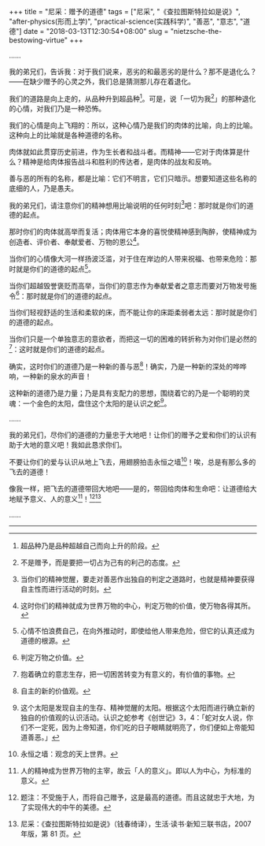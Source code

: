 +++
title = "尼采：赠予的道德"
tags = ["尼采", "《查拉图斯特拉如是说》", "after-physics(形而上学)", "practical-science(实践科学)", "善恶", "意志", "道德"]
date = "2018-03-13T12:30:54+08:00"
slug = "nietzsche-the-bestowing-virtue"
+++

……

我的弟兄们，告诉我：对于我们说来，恶劣的和最恶劣的是什么？那不是退化么？——在缺少赠予的心灵之外，我们总是猜测那儿存在着退化。

我们的道路是向上走的，从品种升到超品种[^1]。可是，说「一切为我[^2]」的那种退化的心情，对我们乃是一种恐怖。

我们的心情是向上飞翔的：所以，这种心情乃是我们的肉体的比喻，向上的比喻。这种向上的比喻就是各种道德的名称。

肉体就如此贯穿历史前进，作为生长者和战斗者。而精神——它对于肉体算是什么？精神是给肉体报告战斗和胜利的传达者，是肉体的战友和反响。

善与恶的所有的名称，都是比喻：它们不明言，它们只暗示。想要知道这些名称的底细的人，乃是愚夫。

我的弟兄们，请注意你们的精神想用比喻说明的任何时刻[^3]吧：那时就是你们的道德的起点。

那时你们的肉体就高举而复活；肉体用它本身的喜悦使精神感到陶醉，使精神成为创造者、评价者、奉献爱者、万物的恩公[^4]。

当你们的心情像大河一样扬波泛滥，对于住在岸边的人带来祝福、也带来危险：那时就是你们的道德的起点[^5]。

当你们超越毁誉褒贬而高举，当你们的意志作为奉献爱者之意志而要对万物发号施令[^6]：那时就是你们的道德的起点。

当你们轻视舒适的生活和柔软的床，而不能让你的床距柔弱者太远：那时就是你们的道德的起点。

当你们只是一个单独意志的意欲者，而把这一切的困难的转折称为对你们是必然的[^7]：这时就是你们的道德的起点。

确实，这时你们的道德乃是一种新的善与恶[^8]！确实，乃是一种新的深处的哗哗响，一种新的泉水的声音！

这种新的道德乃是力量；乃是具有支配力的思想，围绕着它的乃是一个聪明的灵魂：一个金色的太阳，盘住这个太阳的是认识之蛇[^9]。

……

我的弟兄们，尽你们的道德的力量忠于大地吧！让你们的赠予之爱和你们的认识有助于大地的意义吧！我如此恳求你们。

不要让你们的爱与认识从地上飞去，用翅膀拍击永恒之墙[^10]！唉，总是有那么多的飞去的道德！

像我一样，把飞去的道德带回大地吧——是的，带回给肉体和生命吧：让道德给大地赋予意义、人的意义[^11]！[^12][^13]

……

---

[^1]: 超品种乃是品种超越自己而向上升的阶段。
[^2]: 不是赠予，而是要把一切占为己有的利己的态度。
[^3]: 当你们的精神觉醒，要走对善恶作出独自的判定之道路时，也就是精神要获得自主性而进行活动的时刻。
[^4]: 这时你们的精神就成为世界万物的中心，判定万物的价值，使万物各得其所。
[^5]: 心情不怕浪费自己，在向外推动时，即使给他人带来危险，但它的认真还成为道德的根源。
[^6]: 判定万物之价值。
[^7]: 抱着确立的意志生存，把一切困苦转变为有意义的，有价值的事物。
[^8]: 自主的新的价值观。
[^9]: 这个太阳是发现自主的生存、精神觉醒的太阳。根据这个太阳而进行确立新的独自的价值观的认识活动。认识之蛇参考《创世记》3，4：「蛇对女人说，你们不一定死，因为上帝知道，你们吃的日子眼睛就明亮了，你们便如上帝能知道善恶。」
[^10]: 永恒之墙：观念的天上世界。
[^11]: 人的精神成为世界万物的主宰，故云「人的意义」。即以人为中心，为标准的意义。
[^12]: 题注：不受施于人，而将自己赠予，这是最高的道德。而且这就忠于大地，为了实现伟大的中午的美德。
[^13]: 尼采：《查拉图斯特拉如是说》（钱春绮译），生活·读书·新知三联书店，2007 年版，第 81 页。
